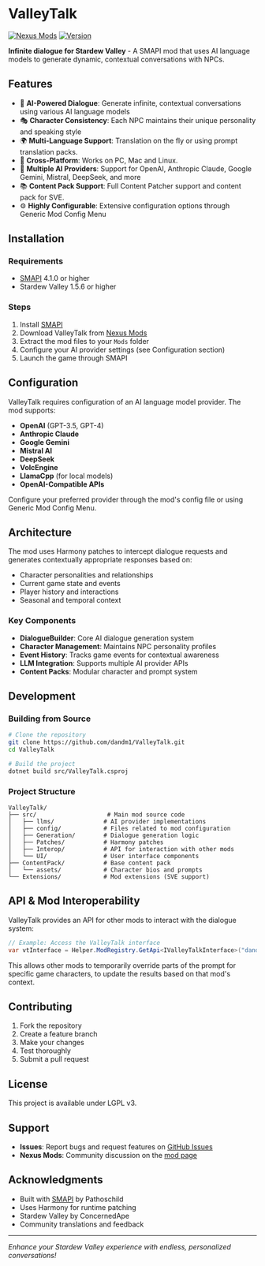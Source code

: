 # ValleyTalk

[![Nexus Mods](https://img.shields.io/badge/Nexus%20Mods-30319-orange)](https://www.nexusmods.com/stardewvalley/mods/30319)
[![Version](https://img.shields.io/badge/version-1.3.0-blue)](https://github.com/dandm1/ValleyTalk/releases)

**Infinite dialogue for Stardew Valley** - A SMAPI mod that uses AI language models to generate dynamic, contextual conversations with NPCs.

## Features

- 🤖 **AI-Powered Dialogue**: Generate infinite, contextual conversations using various AI language models
- 🎭 **Character Consistency**: Each NPC maintains their unique personality and speaking style
- 🌍 **Multi-Language Support**: Translation on the fly or using prompt translation packs.
- 📱 **Cross-Platform**: Works on PC, Mac and Linux.
- 🔌 **Multiple AI Providers**: Support for OpenAI, Anthropic Claude, Google Gemini, Mistral, DeepSeek, and more
- 📚 **Content Pack Support**: Full Content Patcher support and content pack for SVE.
- ⚙️ **Highly Configurable**: Extensive configuration options through Generic Mod Config Menu

## Installation

### Requirements
- [SMAPI](https://smapi.io/) 4.1.0 or higher
- Stardew Valley 1.5.6 or higher

### Steps
1. Install [SMAPI](https://smapi.io/)
2. Download ValleyTalk from [Nexus Mods](https://www.nexusmods.com/stardewvalley/mods/30319)
3. Extract the mod files to your `Mods` folder
4. Configure your AI provider settings (see Configuration section)
5. Launch the game through SMAPI

## Configuration

ValleyTalk requires configuration of an AI language model provider. The mod supports:

- **OpenAI** (GPT-3.5, GPT-4)
- **Anthropic Claude**
- **Google Gemini**
- **Mistral AI**
- **DeepSeek**
- **VolcEngine**
- **LlamaCpp** (for local models)
- **OpenAI-Compatible APIs**

Configure your preferred provider through the mod's config file or using Generic Mod Config Menu.

## Architecture

The mod uses Harmony patches to intercept dialogue requests and generates contextually appropriate responses based on:
- Character personalities and relationships
- Current game state and events
- Player history and interactions
- Seasonal and temporal context

### Key Components

- **DialogueBuilder**: Core AI dialogue generation system
- **Character Management**: Maintains NPC personality profiles
- **Event History**: Tracks game events for contextual awareness
- **LLM Integration**: Supports multiple AI provider APIs
- **Content Packs**: Modular character and prompt system

## Development

### Building from Source

```bash
# Clone the repository
git clone https://github.com/dandm1/ValleyTalk.git
cd ValleyTalk

# Build the project
dotnet build src/ValleyTalk.csproj
```

### Project Structure

```
ValleyTalk/
├── src/                    # Main mod source code
│   ├── llms/              # AI provider implementations
│   ├── config/            # Files related to mod configuration
│   ├── Generation/        # Dialogue generation logic
│   ├── Patches/           # Harmony patches
│   ├── Interop/           # API for interaction with other mods
│   └── UI/                # User interface components
├── ContentPack/           # Base content pack
│   └── assets/            # Character bios and prompts
└── Extensions/            # Mod extensions (SVE support)
```

## API & Mod Interoperability

ValleyTalk provides an API for other mods to interact with the dialogue system:

```csharp
// Example: Access the ValleyTalk interface
var vtInterface = Helper.ModRegistry.GetApi<IValleyTalkInterface>("dandm1.ValleyTalk");
```
This allows other mods to temporarily override parts of the prompt for specific game characters, to update the results based on that mod's context.

## Contributing

1. Fork the repository
2. Create a feature branch
3. Make your changes
4. Test thoroughly
5. Submit a pull request

## License

This project is available under LGPL v3.

## Support

- **Issues**: Report bugs and request features on [GitHub Issues](https://github.com/dandm1/ValleyTalk/issues)
- **Nexus Mods**: Community discussion on the [mod page](https://www.nexusmods.com/stardewvalley/mods/30319)

## Acknowledgments

- Built with [SMAPI](https://smapi.io/) by Pathoschild
- Uses Harmony for runtime patching
- Stardew Valley by ConcernedApe
- Community translations and feedback

---

*Enhance your Stardew Valley experience with endless, personalized conversations!*
